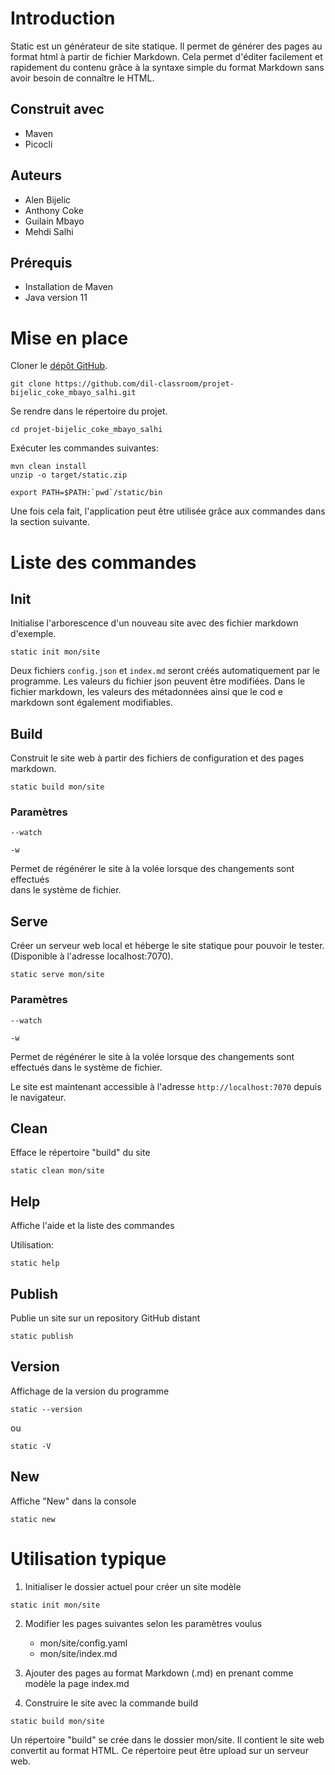 # Introduction

Static est un générateur de site statique. Il permet de générer des pages au
format html à partir de fichier Markdown. Cela permet d'éditer facilement et
rapidement du contenu grâce à la syntaxe simple du format Markdown sans avoir
besoin de connaître le HTML.

## Construit avec
- Maven
- Picocli

## Auteurs
- Alen Bijelic
- Anthony Coke
- Guilain Mbayo
- Mehdi Salhi

## Prérequis
- Installation de Maven
- Java version 11


# Mise en place

Cloner le [dépôt GitHub](https://github.com/dil-classroom/projet-bijelic_coke_mbayo_salhi).
```
git clone https://github.com/dil-classroom/projet-bijelic_coke_mbayo_salhi.git
```
Se rendre dans le répertoire du projet.

```
cd projet-bijelic_coke_mbayo_salhi 
```
Exécuter les commandes suivantes:

```
mvn clean install
unzip -o target/static.zip

export PATH=$PATH:`pwd`/static/bin
```

Une fois cela fait, l'application peut être utilisée grâce aux commandes dans la section suivante.

# Liste des commandes

## Init

Initialise l'arborescence d'un nouveau site avec des fichier markdown d'exemple.


```
static init mon/site 
```

Deux fichiers `config.json` et `index.md` seront créés automatiquement par le programme. Les valeurs du fichier json peuvent être modifiées. Dans le fichier markdown, les valeurs des métadonnées ainsi que le cod
e markdown sont également modifiables.

## Build
Construit le site web à partir des fichiers de configuration et des pages
markdown.


```
static build mon/site
```

### Paramètres

```                                                                             
--watch                                                                         
```                                                                             

```                                                                             
-w                                                                              
```                                                                             

Permet de régénérer le site à la volée lorsque des changements sont effectués   
dans le système de fichier.

## Serve

Créer un serveur web local et héberge le site statique pour pouvoir le tester.
(Disponible à l'adresse localhost:7070).

```
static serve mon/site
```

### Paramètres

```
--watch
```

```
-w
```

Permet de régénérer le site à la volée lorsque des changements sont effectués
dans le système de fichier.

Le site est maintenant accessible à l'adresse `http://localhost:7070` depuis le
navigateur.

## Clean
Efface le répertoire "build" du site

```
static clean mon/site
```

## Help
Affiche l'aide et la liste des commandes

Utilisation:

```
static help
```

## Publish

Publie un site sur un repository GitHub distant

```
static publish
```

## Version
Affichage de la version du programme

```
static --version
```

ou

```
static -V
```

## New
Affiche "New" dans la console

```
static new
```

# Utilisation typique

1. Initialiser le dossier actuel pour créer un site modèle

```
static init mon/site
```

2. Modifier les pages suivantes selon les paramètres voulus
   - mon/site/config.yaml
   - mon/site/index.md

3. Ajouter des pages au format Markdown (.md) en prenant comme modèle la page
   index.md

4. Construire le site avec la commande build

```
static build mon/site
```

Un répertoire "build" se crée dans le dossier mon/site. Il contient le site web
convertit au format HTML. Ce répertoire peut être upload sur un serveur web.

